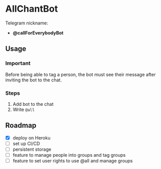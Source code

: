 # AllChantBot
Telegram nickname: 
  - **@callForEverybodyBot**

## Usage
### Important
Before being able to tag a person, the bot must see their message after inviting the bot to the chat.
### Steps
1. Add bot to the chat
2. Write `@all`

## Roadmap
- [x] deploy on Heroku
- [ ] set up CI/CD
- [ ] persistent storage
- [ ] feature to manage people into groups and tag groups
- [ ] feature to set user rights to use @all and manage groups